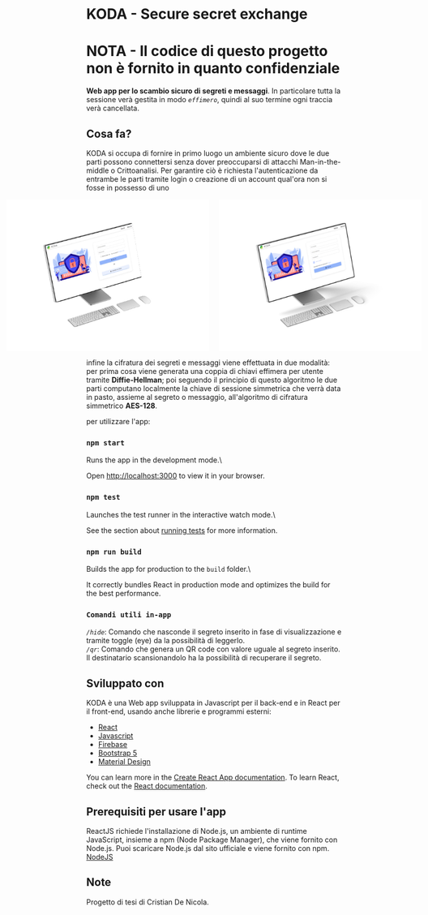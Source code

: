 #  KODA - Secure secret exchange
# NOTA - Il codice di questo progetto non è fornito in quanto confidenziale
**Web app per lo scambio sicuro di segreti e messaggi**. In particolare tutta la sessione verà gestita in modo *`effimero`*, quindi al suo termine ogni traccia verà cancellata.

##  Cosa fa?
KODA si occupa di fornire in primo luogo un ambiente sicuro dove le due parti possono connettersi senza dover preoccuparsi di attacchi Man-in-the-middle o Crittoanalisi.
Per garantire ciò è richiesta l'autenticazione da entrambe le parti tramite login o creazione di un account qual'ora non si fosse in possesso di uno
<div style="display: flex; justify-content: center;">
  <img src="assets-readMe/koda-login.png" alt="login" title="login" style="display:block; margin-right: 20px;" width="400">
  <img src="assets-readMe/koda-signup.png" alt="signup" title="registrazione" style="display:block;" width="400">
</div>


infine la cifratura dei segreti e messaggi viene effettuata in due modalità: per prima cosa viene generata una coppia di chiavi effimera per utente tramite **Diffie-Hellman**;
poi seguendo il principio di questo algoritmo le due parti computano localmente la chiave di sessione simmetrica che verrà data in pasto, assieme al segreto o messaggio, all'algoritmo di cifratura simmetrico **AES-128**.

per utilizzare l'app:
###  `npm start`

Runs the app in the development mode.\

Open [http://localhost:3000](http://localhost:3000) to view it in your browser.

###  `npm test`

Launches the test runner in the interactive watch mode.\

See the section about [running tests](https://facebook.github.io/create-react-app/docs/running-tests) for more information.

  

###  `npm run build`

Builds the app for production to the `build` folder.\

It correctly bundles React in production mode and optimizes the build for the best performance.

###  `Comandi utili in-app`
*`/hide`*: Comando che nasconde il segreto inserito in fase di visualizzazione e tramite toggle (eye) da la possibilità di leggerlo. <br>
*`/qr`*: Comando che genera un QR code con valore uguale al segreto inserito. Il destinatario scansionandolo ha la possibilità di recuperare il segreto.


##  Sviluppato con

KODA è una Web app sviluppata in Javascript per il back-end e in React per il front-end, usando anche librerie e programmi esterni:
* [React](https://react.dev/)
* [Javascript](https://www.javascript.com/)
* [Firebase](https://firebase.google.com/)
* [Bootstrap 5](https://getbootstrap.com/docs/5.0/getting-started/introduction/)
* [Material Design](https://m3.material.io/)

You can learn more in the [Create React App documentation](https://react.dev/).
To learn React, check out the [React documentation](https://reactjs.org/).

  

##  Prerequisiti per usare l'app
ReactJS richiede l'installazione di Node.js, un ambiente di runtime JavaScript, insieme a npm (Node Package Manager), che viene fornito con Node.js. Puoi scaricare Node.js dal sito ufficiale e viene fornito con npm. [NodeJS](https://nodejs.org/en)


## Note
Progetto di tesi di Cristian De Nicola.
